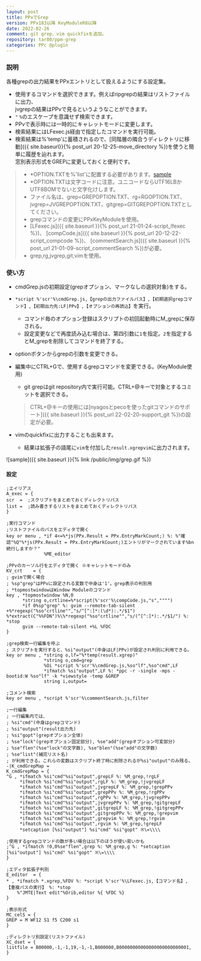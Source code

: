```yaml
---
layout: post
title: PPxでGrep
version: PPx183以降 KeyModuleR8以降
date: 2022-02-26
comment: git grep、vim quickfixを追加。
repository: tar80/ppm-grep
categories: PPc @plugin
---
```


### 説明

各種grepの出力結果をPPxエントリとして扱えるようにする設定集。

- 使用するコマンドを選択できます。例えばripgrepの結果はリストファイルに出力、  
jvgrepの結果はPPvで見るというようなことができます。
- `"` `%`のエスケープを意識せず検索できます。
- PPvで表示時には一時的にキャレットモードに変更します。
- 検索結果にはLFexec\.js経由で指定したコマンドを実行可能。
- 検索結果は%'temp'に蓄積されるので、[同階層の隣合うディレクトリに移動]({{ site.baseurl}}{% post_url 20-12-25-move_directory %})を使うと簡単に履歴を辿れます。  
窓別表示形式をGREPに変更しておくと便利です。

> - \*OPTION\.TXTを%'list'に配置する必要があります。[sample](https://gist.github.com/tar80/f3e5860214e758834bdf0bd619060b0f)
>  - \*OPTION\.TXTは文字コードに注意。ユニコードならUTF16LBかUTF8BOMでないと文字化けします。
>  - ファイル名は、grep=GREPOPTION.TXT、rg=RGOPTION.TXT、jvgrep=JVGREPOPTION.TXT、gitgrep=GITGREPOPTION.TXTとしてください。
> - grepコマンドの変更にPPxKeyModuleを使用。
> - [LFexec.js]({{ site.baseurl }}{% post_url 21-01-24-script_lfexec %})、
[compCode.js]({{ site.baseurl }}{% post_url 20-12-22-script_compcode %})、
[commentSearch.js]({{ site.baseurl }}{% post_url 21-01-09-script_commentSearch %})が必要。
> - grep,rg,jvgrep,git,vimを使用。

### 使い方

- cmdGrep.jsの初期設定(grepオプション、マークなしの選択対象)をする。
- `*script %'scr'%\cmdGrep.js,【grepの出力ファイルパス】,【初期選択grepコマンド】,【初期出力先:LF|PPv】,【オプションの再読込】`を実行。
  - コマンド毎のオプション登録はスクリプトの初回起動時にM\_grepに保存される。
  - 設定変更などで再度読み込む場合は、第四引数に`1`を指定。`2`を指定するとM\_grepを削除してコマンドを終了する。
- optionボタンからgrepの引数を変更できる。
- 編集中にCTRL+Gで、使用するgrepコマンドを変更できる。(KeyModule使用)
  - git grepはgit repository内で実行可能。CTRL+@キーで対象とするコミットを選択できる。
  <!--   - aux:S\_git-log上では最後にマークしたエントリ(コミットハッシュ)が対象になる。 -->
  <!--   - aux:S\_git-commit上では現在開いているコミットが対象になる。                           -->
  > CTRL+@キーの使用には[nyagosとpecoを使ったgitコマンドのサポート]({{ site.baseurl }}{% post_url 22-02-20-support_git %})の設定が必要。

- vimのquickfixに出力することも出来ます。  
  - 結果は拡張子の語尾に`vim`を付加した`result.xgrepvim`に出力されます。

![sample]({{ site.baseurl }}{% link /public/img/grep.gif %})

#### 設定

```text
;エイリアス
A_exec = {
scr  =  ;スクリプトをまとめておくディレクトリパス
list =  ;読み書きするリストをまとめておくディレクトリパス
}

;実行コマンド
;リストファイルのパスをエディタで開く
key or menu , *if 4<=%*js(PPx.Result = PPx.EntryMarkCount;) %: %"確認"%Q"%*js(PPx.Result = PPx.EntryMarkCount;)エントリがマークされています%bn続行しますか？"
              %ME_editor

;PPvのカーソル行をエディタで開く ※キャレットモードのみ
KV_crt    = {
; gvimで開く場合
; %sp"grep"はPPvに設定される変数で中身は'1'。grep表示の判別用
; *topmostwindowはWindow Moduleのコマンド
key , *topmostwindow %N,0
      *string o,crtline=%*script(%'scr'%\compCode.js,"s","""")
      *if 0%sp"grep" %: gvim --remote-tab-silent +%*regexp("%so"crtline"","s/^[^:]*:(\d*):.*/$1") %*extract(C"%%FDN")%\%*regexp("%so"crtline"","s/(^[^:]*):.*/$1/") %: *stop
      gvim --remote-tab-silent +%L %FDC
}

;grep検索一行編集を呼ぶ
; スクリプトを実行すると、%si"output"(中身はLF|PPv)が設定され判別に利用できる。
key or menu , *string o,lf="%*temp(result.xgrep)"
              *string o,cmd=grep
              %Oi *script %'scr'%\cmdGrep.js,%so"lf",%so"cmd",LF
              *ifmatch %si"output",LF %: *ppc -r -single -mps -bootid:W %so"lf" -k *viewstyle -temp &GREP
              string i,output=

;コメント検索
key or menu , *script %'scr'%\commentSearch.js,filter

;一行編集
; 一行編集内では、
; %si"cmd"(中身はgrepコマンド)
; %si"output"(result出力先)
; %si"gopt"(grepオプション全体)
; %se"lock"(grepオプション固定部分), %se"add"(grepオプション可変部分)
; %se"flen"(%se"lock"の文字数), %se"blen"(%se"add"の文字数)
; %se"list"(補完リスト名)
; が利用できる。これらの変数はスクリプト終了時に削除されるが%si"output"のみ残る。
-|K_cmdGrepMap =
K_cmdGrepMap = {
^G , *ifmatch %si"cmd"%si"output",grepLF %: %M_grep,!rgLF
     *ifmatch %si"cmd"%si"output",rgLF %: %M_grep,!jvgrepLF
     *ifmatch %si"cmd"%si"output",jvgrepLF %: %M_grep,!grepPPv
     *ifmatch %si"cmd"%si"output",grepPPv %: %M_grep,!rgPPv
     *ifmatch %si"cmd"%si"output",rgPPv %: %M_grep,!jvgrepPPv
     *ifmatch %si"cmd"%si"output",jvgrepPPv %: %M_grep,!gitgrepLF
     *ifmatch %si"cmd"%si"output",gitgrepLF %: %M_grep,!gitgrepPPv
     *ifmatch %si"cmd"%si"output",gitgrepPPv %: %M_grep,!grepvim
     *ifmatch %si"cmd"%si"output",grepvim %: %M_grep,!rgvim
     *ifmatch %si"cmd"%si"output",rgvim %: %M_grep,!grepLF
     *setcaption [%si"output"] %si"cmd" %si"gopt" ※\=\\\\

;使用するgrepコマンドの数が多い場合は以下のほうが使い易いかも
;^G , *ifmatch !0,0%se"flen",grep %: %M_grep,g %: *setcaption [%si"output"] %si"cmd" %si"gopt" ※\=\\\\
}

;エディタ拡張子判別
E_editor  = {
* , *ifmatch *.xgrep,%FDV %: *script %'scr'%\LFexec.js,【コマンド名】,【重複パスの実行】 %: *stop
    %"JMTE|Text edit"%Orib,editor %{ %FDC %}
}

;表示形式
MC_celS = {
GREP = M WF12 S1 f5 C200 s1
}

;ディレクトリ別設定(リストファイル)
XC_dset = {
listfile = B00000,-1,-1,19,-1,-1,B000000,B00000000000000000000000001,
}
```

<BR>
<script src="https://gist.github.com/tar80/57ef040143778808565d9decc4692219.js"></script>
